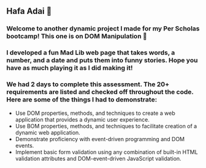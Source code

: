 ## Hafa Adai 🌴

### Welcome to another dynamic project I made for my Per Scholas bootcamp! This one is on DOM Manipulation 🎉

### I developed a fun Mad Lib web page that takes words, a number, and a date and puts them into funny stories. Hope you have as much playing it as I did making it!

### We had 2 days to complete this assessment. The 20+ requirements are listed and checked off throughout the code. Here are some of the things I had to demonstrate:
- Use DOM properties, methods, and techniques to create a web application that provides a dynamic user experience.
- Use BOM properties, methods, and techniques to facilitate creation of a dynamic web application.
- Demonstrate proficiency with event-driven programming and DOM events.
- Implement basic form validation using any combination of built-in HTML validation attributes and DOM-event-driven JavaScript validation.